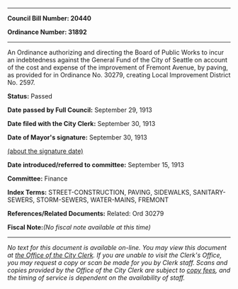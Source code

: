 

********

**Council Bill Number: 20440**
   
**Ordinance Number: 31892**
********

 An Ordinance authorizing and directing the Board of Public Works to incur an indebtedness against the General Fund of the City of Seattle on account of the cost and expense of the improvement of Fremont Avenue, by paving, as provided for in Ordinance No. 30279, creating Local Improvement District No. 2597.

**Status:** Passed
   
**Date passed by Full Council:** September 29, 1913
   
**Date filed with the City Clerk:** September 30, 1913
   
**Date of Mayor's signature:** September 30, 1913
   
[(about the signature date)](/~public/approvaldate.htm)
   
   
   
**Date introduced/referred to committee:** September 15, 1913
   
**Committee:** Finance
   
   
**Index Terms:** STREET-CONSTRUCTION, PAVING, SIDEWALKS, SANITARY-SEWERS, STORM-SEWERS, WATER-MAINS, FREMONT

**References/Related Documents:** Related: Ord 30279

**Fiscal Note:**_(No fiscal note available at this time)_
********

_No text for this document is available on-line. You may view this document at [the Office of the City Clerk](http://www.seattle.gov/leg/clerk/contactUs.htm). If you are unable to visit the Clerk's Office, you may request a copy or scan be made for you by Clerk staff. Scans and copies provided by the Office of the City Clerk are subject to [copy fees](http://clerk.seattle.gov/~public/clerkfees.htm), and the timing of service is dependent on the availability of staff._

